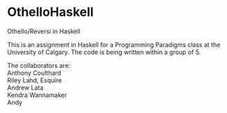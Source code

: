# OthelloHaskell
Othello/Reversi in Haskell

This is an assignment in Haskell for a Programming Paradigms class at the University of Calgary. The code is being written within a group of 5.

The collaborators are: <br>
Anthony Coulthard <br>
Riley Lahd, Esquire <br>
Andrew Lata <br>
Kendra Wannamaker <br>
Andy <br>

